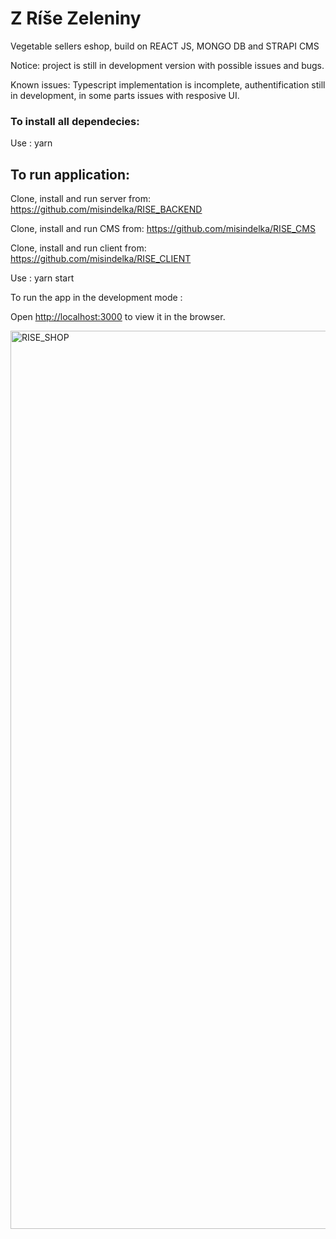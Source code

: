 # Z Ríše Zeleniny

Vegetable sellers eshop, build on REACT JS, MONGO DB and STRAPI CMS

Notice: project is still in development version with possible issues and bugs.

Known issues: Typescript implementation is incomplete, authentification still in development, in some parts issues with resposive UI.

### To install all dependecies:

 Use :  yarn 

## To run application:

Clone, install and run server from: https://github.com/misindelka/RISE_BACKEND

Clone, install and run CMS from: https://github.com/misindelka/RISE_CMS

Clone, install and run client from: https://github.com/misindelka/RISE_CLIENT


Use : yarn start

To run the app in the development mode :

Open [http://localhost:3000](http://localhost:3000) to view it in the browser.

<img width="1437" alt="RISE_SHOP" src="https://user-images.githubusercontent.com/57225644/116884127-aa402f80-ac26-11eb-9cc7-2daaa0d66386.png">


 


